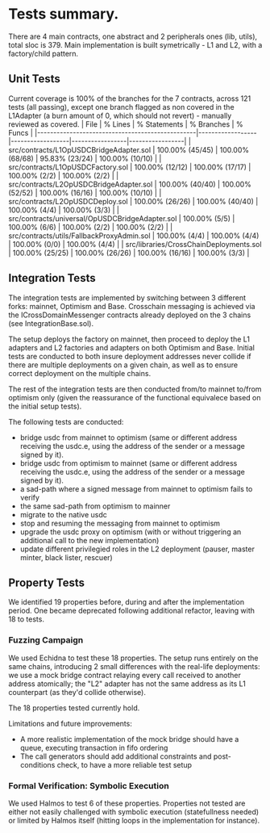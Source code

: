 # Tests summary.

There are 4 main contracts, one abstract and 2 peripherals ones (lib, utils), total sloc is 379. Main implementation is built symetrically - L1 and L2, with a factory/child pattern.

## Unit Tests
Current coverage is 100% of the branches for the 7 contracts, across 121 tests (all passing), except one branch flagged as non covered in the L1Adapter (a burn amount of 0, which should not revert) - manually reviewed as covered.
| File                                            | % Lines          | % Statements     | % Branches      | % Funcs         |
|-------------------------------------------------|------------------|------------------|-----------------|-----------------|
| src/contracts/L1OpUSDCBridgeAdapter.sol         | 100.00% (45/45)  | 100.00% (68/68)  | 95.83% (23/24)  | 100.00% (10/10) |
| src/contracts/L1OpUSDCFactory.sol               | 100.00% (12/12)  | 100.00% (17/17)  | 100.00% (2/2)   | 100.00% (2/2)   |
| src/contracts/L2OpUSDCBridgeAdapter.sol         | 100.00% (40/40)  | 100.00% (52/52)  | 100.00% (16/16) | 100.00% (10/10) |
| src/contracts/L2OpUSDCDeploy.sol               | 100.00% (26/26)  | 100.00% (40/40)  | 100.00% (4/4)   | 100.00% (3/3)   |
| src/contracts/universal/OpUSDCBridgeAdapter.sol | 100.00% (5/5)    | 100.00% (6/6)    | 100.00% (2/2)   | 100.00% (2/2)   |
| src/contracts/utils/FallbackProxyAdmin.sol      | 100.00% (4/4)    | 100.00% (4/4)    | 100.00% (0/0)   | 100.00% (4/4)   |
| src/libraries/CrossChainDeployments.sol         | 100.00% (25/25)  | 100.00% (26/26)  | 100.00% (16/16) | 100.00% (3/3)   |


## Integration Tests
The integration tests are implemented by switching between 3 different forks: mainnet, Optimism and Base. Crosschain messaging is achieved via the ICrossDomainMessenger contracts already deployed on the 3 chains (see IntegrationBase.sol).

The setup deploys the factory on mainnet, then proceed to deploy the L1 adapters and L2 factories and adapters on both Optimism and Base. Initial tests are conducted to both insure deployment addresses never collide if there are multiple deployments on a given chain, as well as to ensure correct deployment on the multiple chains.

The rest of the integration tests are then conducted from/to mainnet to/from optimism only (given the reassurance of the functional equivalece based on the initial setup tests).

The following tests are conducted: 
- bridge usdc from mainnet to optimism (same or different address receiving the usdc.e, using the address of the sender or a message signed by it).
- bridge usdc from optimism to mainnet (same or different address receiving the usdc.e, using the address of the sender or a message signed by it).
- a sad-path where a signed message from mainnet to optimism fails to verify
- the same sad-path from optimism to mainner
- migrate to the native usdc
- stop and resuming the messaging from mainnet to optimism
- upgrade the usdc proxy on optimism (with or without triggering an additional call to the new implementation)
- update different privilegied roles in the L2 deployment (pauser, master minter, black lister, rescuer)

## Property Tests
We identified 19 properties before, during and after the implementation period. One became deprecated following additional refactor, leaving with 18 to tests.

### Fuzzing Campaign
We used Echidna to test these 18 properties. The setup runs entirely on the same chains, introducing 2 small differences with the real-life deployments: we use a mock bridge contract relaying every call received to another address atomically; the "L2" adapter has not the same address as its L1 counterpart (as they'd collide otherwise).

The 18 properties tested currently hold.

Limitations and future improvements:
- A more realistic implementation of the mock bridge should have a queue, executing transaction in fifo ordering
- The call generators should add additional constraints and post-conditions check, to have a more reliable test setup


### Formal Verification: Symbolic Execution
We used Halmos to test 6 of these properties. Properties not tested are either not easily challenged with symbolic execution (statefullness needed) or limited by Halmos itself (hitting loops in the implementation for instance).